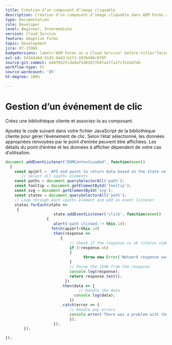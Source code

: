 ```yaml
---
title: Création d’un composant d’image cliquable
description: Création d’un composant d’image cliquable dans AEM Forms as a Cloud Service
type: Documentation
role: Developer
level: Beginner, Intermediate
version: Cloud Service
feature: Adaptive Forms
topic: Development
jira: KT-15968
badgeVersions: label="AEM Forms as a Cloud Service" before-title="false"
exl-id: 54344a6d-51d3-4a63-b1f1-283bddbc0f8f
source-git-commit: b4df652fcda0af5d01077b97aa7fa17cfe2abf4b
workflow-type: ht
source-wordcount: '85'
ht-degree: 100%

---
```


# Gestion d’un événement de clic

Créez une bibliothèque cliente et associez-la au composant.

Ajoutez le code suivant dans votre fichier JavaScript de la bibliothèque cliente pour gérer l’événement de clic.
Selon l’état sélectionné, les données appropriées renvoyées par le point d’entrée peuvent être affichées. Les détails du point d’entrée et les données à afficher dépendent de votre cas d’utilisation.



```javascript
document.addEventListener("DOMContentLoaded", function(event)
  {
    const apiUrl = 'API end point to return data based on the state selected';
       // Select all <path> elements
    const paths = document.querySelectorAll('path');
    const tooltip = document.getElementById('tooltip');
    const svg = document.getElementById('svg');
    const states = document.querySelectorAll('path');
    // Loop through each <path> element and add an event listener
    states.forEach(state =>
     {
                     state.addEventListener('click', function(event)
                  {
                     alert('path clicked:'+ this.id);
                    fetch(apiUrl+this.id)
                    .then(response =>
                        {
                            // Check if the response is ok (status code in the range 200-299)
                            if (!response.ok)
                            {
                                  throw new Error('Network response was not ok ' + response.statusText);
                            }
                            // Parse the JSON from the response
                            console.log(response);
                            return response.text();
                          })
                        .then(data => {
                                // Handle the data
                              console.log(data);
                            })
                        .catch(error => {
                            // Handle any errors
                            console.error('There was a problem with the fetch operation:', error);
                            });
                     });
        });

});
```
